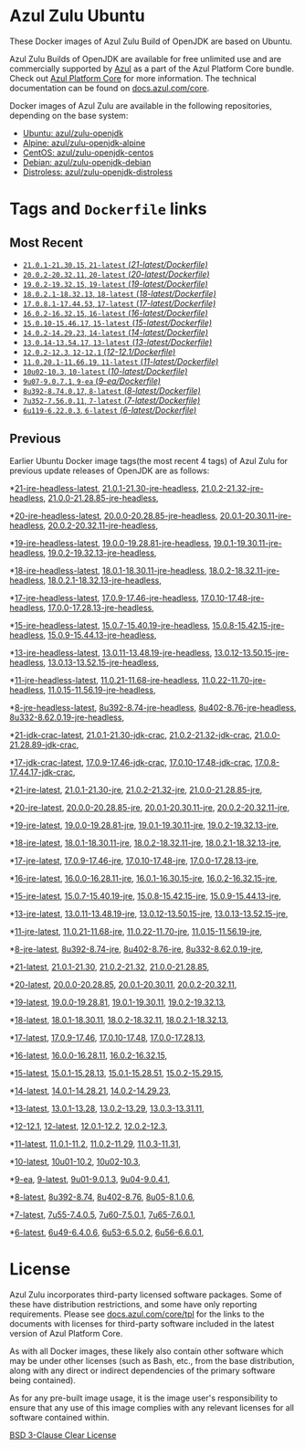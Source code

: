 Azul Zulu Ubuntu
================

These Docker images of Azul Zulu Build of OpenJDK are based on Ubuntu.

Azul Zulu Builds of OpenJDK are available for free unlimited use and are commercially supported by [Azul][1] as a part of the Azul Platform Core bundle.
Check out [Azul Platform Core][2] for more information. The technical documentation can be found on [docs.azul.com/core][3].

Docker images of Azul Zulu are available in the following repositories, depending on the base system:

  * [Ubuntu: azul/zulu-openjdk][4]
  * [Alpine: azul/zulu-openjdk-alpine][5]
  * [CentOS: azul/zulu-openjdk-centos][6]
  * [Debian: azul/zulu-openjdk-debian][7]
  * [Distroless: azul/zulu-openjdk-distroless][8]

Tags and `Dockerfile` links
===========================

Most Recent
-----------


  * [`21.0.1-21.30.15`, `21-latest` (*21-latest/Dockerfile)*][11]
  * [`20.0.2-20.32.11`, `20-latest` (*20-latest/Dockerfile)*][31]
  * [`19.0.2-19.32.15`, `19-latest` (*19-latest/Dockerfile)*][43]
  * [`18.0.2.1-18.32.13`, `18-latest` (*18-latest/Dockerfile)*][56]
  * [`17.0.8.1-17.44.53`, `17-latest` (*17-latest/Dockerfile)*][68]
  * [`16.0.2-16.32.15`, `16-latest` (*16-latest/Dockerfile)*][119]
  * [`15.0.10-15.46.17`, `15-latest` (*15-latest/Dockerfile)*][126]
  * [`14.0.2-14.29.23`, `14-latest` (*14-latest/Dockerfile)*][148]
  * [`13.0.14-13.54.17`, `13-latest` (*13-latest/Dockerfile)*][151]
  * [`12.0.2-12.3`, `12-12.1` (*12-12.1/Dockerfile)*][176]
  * [`11.0.20.1-11.66.19`, `11-latest` (*11-latest/Dockerfile)*][180]
  * [`10u02-10.3`, `10-latest` (*10-latest/Dockerfile)*][231]
  * [`9u07-9.0.7.1`, `9-ea` (*9-ea/Dockerfile)*][234]
  * [`8u392-8.74.0.17`, `8-latest` (*8-latest/Dockerfile)*][239]
  * [`7u352-7.56.0.11`, `7-latest` (*7-latest/Dockerfile)*][312]
  * [`6u119-6.22.0.3`, `6-latest` (*6-latest/Dockerfile)*][350]

Previous
--------

Earlier Ubuntu Docker image tags(the most recent 4 tags) of Azul Zulu for previous update releases of OpenJDK are as follows:


  *[21-jre-headless-latest][24],
  [21.0.1-21.30-jre-headless][27],
  [21.0.2-21.32-jre-headless][28],
  [21.0.0-21.28.85-jre-headless][29],
  
  
  *[20-jre-headless-latest][39],
  [20.0.0-20.28.85-jre-headless][40],
  [20.0.1-20.30.11-jre-headless][41],
  [20.0.2-20.32.11-jre-headless][42],
  
  *[19-jre-headless-latest][52],
  [19.0.0-19.28.81-jre-headless][53],
  [19.0.1-19.30.11-jre-headless][54],
  [19.0.2-19.32.13-jre-headless][55],
  
  *[18-jre-headless-latest][64],
  [18.0.1-18.30.11-jre-headless][65],
  [18.0.2-18.32.11-jre-headless][66],
  [18.0.2.1-18.32.13-jre-headless][67],
  
  *[17-jre-headless-latest][100],
  [17.0.9-17.46-jre-headless][104],
  [17.0.10-17.48-jre-headless][105],
  [17.0.0-17.28.13-jre-headless][107],
  
  
  
  
  
  
  
  
  
  
  
  
  *[15-jre-headless-latest][143],
  [15.0.7-15.40.19-jre-headless][144],
  [15.0.8-15.42.15-jre-headless][145],
  [15.0.9-15.44.13-jre-headless][146],
  
  
  *[13-jre-headless-latest][171],
  [13.0.11-13.48.19-jre-headless][172],
  [13.0.12-13.50.15-jre-headless][173],
  [13.0.13-13.52.15-jre-headless][174],
  
  
  *[11-jre-headless-latest][217],
  [11.0.21-11.68-jre-headless][220],
  [11.0.22-11.70-jre-headless][221],
  [11.0.15-11.56.19-jre-headless][222],
  
  
  
  
  
  
  
  
  
  *[8-jre-headless-latest][300],
  [8u392-8.74-jre-headless][301],
  [8u402-8.76-jre-headless][302],
  [8u332-8.62.0.19-jre-headless][303],
  
  
  
  
  
  
  
  
  
  *[21-jdk-crac-latest][19],
  [21.0.1-21.30-jdk-crac][22],
  [21.0.2-21.32-jdk-crac][23],
  [21.0.0-21.28.89-jdk-crac][25],
  
  
  *[17-jdk-crac-latest][86],
  [17.0.9-17.46-jdk-crac][99],
  [17.0.10-17.48-jdk-crac][101],
  [17.0.8-17.44.17-jdk-crac][102],
  
  
  
  *[21-jre-latest][14],
  [21.0.1-21.30-jre][17],
  [21.0.2-21.32-jre][18],
  [21.0.0-21.28.85-jre][20],
  
  
  *[20-jre-latest][32],
  [20.0.0-20.28.85-jre][36],
  [20.0.1-20.30.11-jre][37],
  [20.0.2-20.32.11-jre][38],
  
  *[19-jre-latest][44],
  [19.0.0-19.28.81-jre][49],
  [19.0.1-19.30.11-jre][50],
  [19.0.2-19.32.13-jre][51],
  
  *[18-jre-latest][57],
  [18.0.1-18.30.11-jre][61],
  [18.0.2-18.32.11-jre][62],
  [18.0.2.1-18.32.13-jre][63],
  
  *[17-jre-latest][70],
  [17.0.9-17.46-jre][82],
  [17.0.10-17.48-jre][83],
  [17.0.0-17.28.13-jre][87],
  
  
  
  
  
  
  
  
  
  
  
  
  *[16-jre-latest][120],
  [16.0.0-16.28.11-jre][123],
  [16.0.1-16.30.15-jre][124],
  [16.0.2-16.32.15-jre][125],
  
  *[15-jre-latest][127],
  [15.0.7-15.40.19-jre][139],
  [15.0.8-15.42.15-jre][140],
  [15.0.9-15.44.13-jre][141],
  
  
  *[13-jre-latest][154],
  [13.0.11-13.48.19-jre][167],
  [13.0.12-13.50.15-jre][168],
  [13.0.13-13.52.15-jre][169],
  
  
  *[11-jre-latest][187],
  [11.0.21-11.68-jre][205],
  [11.0.22-11.70-jre][206],
  [11.0.15-11.56.19-jre][210],
  
  
  
  
  
  
  
  
  
  *[8-jre-latest][242],
  [8u392-8.74-jre][267],
  [8u402-8.76-jre][268],
  [8u332-8.62.0.19-jre][291],
  
  
  
  
  
  
  
  
  
  *[21-latest][11],
  [21.0.1-21.30][12],
  [21.0.2-21.32][13],
  [21.0.0-21.28.85][15],
  
  
  *[20-latest][31],
  [20.0.0-20.28.85][33],
  [20.0.1-20.30.11][34],
  [20.0.2-20.32.11][35],
  
  *[19-latest][43],
  [19.0.0-19.28.81][45],
  [19.0.1-19.30.11][46],
  [19.0.2-19.32.13][47],
  
  
  *[18-latest][56],
  [18.0.1-18.30.11][58],
  [18.0.2-18.32.11][59],
  [18.0.2.1-18.32.13][60],
  
  *[17-latest][68],
  [17.0.9-17.46][69],
  [17.0.10-17.48][71],
  [17.0.0-17.28.13][72],
  
  
  
  
  
  
  
  
  
  
  
  
  *[16-latest][119],
  [16.0.0-16.28.11][121],
  [16.0.2-16.32.15][122],
  
  *[15-latest][126],
  [15.0.1-15.28.13][128],
  [15.0.1-15.28.51][129],
  [15.0.2-15.29.15][130],
  
  
  
  
  
  
  
  
  
  *[14-latest][148],
  [14.0.1-14.28.21][149],
  [14.0.2-14.29.23][150],
  
  *[13-latest][151],
  [13.0.1-13.28][152],
  [13.0.2-13.29][153],
  [13.0.3-13.31.11][155],
  
  
  
  
  
  
  
  
  
  
  
  
  *[12-12.1][176],
  [12-latest][177],
  [12.0.1-12.2][178],
  [12.0.2-12.3][179],
  
  *[11-latest][180],
  [11.0.1-11.2][181],
  [11.0.2-11.29][182],
  [11.0.3-11.31][183],
  
  
  
  
  
  
  
  
  
  
  
  
  
  
  
  
  
  
  
  
  
  
  
  
  *[10-latest][231],
  [10u01-10.2][232],
  [10u02-10.3][233],
  
  *[9-ea][234],
  [9-latest][235],
  [9u01-9.0.1.3][236],
  [9u04-9.0.4.1][237],
  
  
  *[8-latest][239],
  [8u392-8.74][240],
  [8u402-8.76][241],
  [8u05-8.1.0.6][243],
  
  
  
  
  
  
  
  
  
  
  
  
  
  
  
  
  
  
  
  
  
  
  
  
  
  
  
  
  
  
  
  
  
  
  
  
  
  
  
  
  
  
  
  
  
  
  *[7-latest][312],
  [7u55-7.4.0.5][313],
  [7u60-7.5.0.1][314],
  [7u65-7.6.0.1][315],
  
  
  
  
  
  
  
  
  
  
  
  
  
  
  
  
  
  
  
  
  
  
  
  
  
  
  
  
  
  
  
  
  
  
  
  *[6-latest][350],
  [6u49-6.4.0.6][351],
  [6u53-6.5.0.2][352],
  [6u56-6.6.0.1][353],
  
  
  
  
  
  
  
  
  
  
  
  
  
  
  
  
  License
=======

Azul Zulu incorporates third-party licensed software packages. Some of these have distribution restrictions, and some have only reporting requirements. Please see [docs.azul.com/core/tpl][9] for the links to the documents with licenses for third-party software included in the latest version of Azul Platform Core.

As with all Docker images, these likely also contain other software which may be under other licenses (such as Bash, etc., from the base distribution, along with any direct or indirect dependencies of the primary software being contained).

As for any pre-built image usage, it is the image user's responsibility to ensure that any use of this image complies with any relevant licenses for all software contained within.

[BSD 3-Clause Clear License][10]

  [1]: https://www.azul.com/
  [2]: https://www.azul.com/products/core/
  [3]: https://docs.azul.com/core/
  [4]: https://hub.docker.com/r/azul/zulu-openjdk
  [5]: https://hub.docker.com/r/azul/zulu-openjdk-alpine
  [6]: https://hub.docker.com/r/azul/zulu-openjdk-centos
  [7]: https://hub.docker.com/r/azul/zulu-openjdk-debian
  [8]: https://hub.docker.com/r/azul/zulu-openjdk-distroless
  [9]: https://docs.azul.com/core/tpl
  [10]: https://github.com/zulu-openjdk/zulu-openjdk/blob/master/LICENSE.txt


  [24]: https://github.com/zulu-openjdk/zulu-openjdk/blob/master/ubuntu/21-jre-headless-latest/Dockerfile
  [27]: https://github.com/zulu-openjdk/zulu-openjdk/blob/master/ubuntu/21.0.1-21.30-jre-headless/Dockerfile
  [28]: https://github.com/zulu-openjdk/zulu-openjdk/blob/master/ubuntu/21.0.2-21.32-jre-headless/Dockerfile
  [29]: https://github.com/zulu-openjdk/zulu-openjdk/blob/master/ubuntu/21.0.0-21.28.85-jre-headless/Dockerfile
  
  
  [39]: https://github.com/zulu-openjdk/zulu-openjdk/blob/master/ubuntu/20-jre-headless-latest/Dockerfile
  [40]: https://github.com/zulu-openjdk/zulu-openjdk/blob/master/ubuntu/20.0.0-20.28.85-jre-headless/Dockerfile
  [41]: https://github.com/zulu-openjdk/zulu-openjdk/blob/master/ubuntu/20.0.1-20.30.11-jre-headless/Dockerfile
  [42]: https://github.com/zulu-openjdk/zulu-openjdk/blob/master/ubuntu/20.0.2-20.32.11-jre-headless/Dockerfile
  
  [52]: https://github.com/zulu-openjdk/zulu-openjdk/blob/master/ubuntu/19-jre-headless-latest/Dockerfile
  [53]: https://github.com/zulu-openjdk/zulu-openjdk/blob/master/ubuntu/19.0.0-19.28.81-jre-headless/Dockerfile
  [54]: https://github.com/zulu-openjdk/zulu-openjdk/blob/master/ubuntu/19.0.1-19.30.11-jre-headless/Dockerfile
  [55]: https://github.com/zulu-openjdk/zulu-openjdk/blob/master/ubuntu/19.0.2-19.32.13-jre-headless/Dockerfile
  
  [64]: https://github.com/zulu-openjdk/zulu-openjdk/blob/master/ubuntu/18-jre-headless-latest/Dockerfile
  [65]: https://github.com/zulu-openjdk/zulu-openjdk/blob/master/ubuntu/18.0.1-18.30.11-jre-headless/Dockerfile
  [66]: https://github.com/zulu-openjdk/zulu-openjdk/blob/master/ubuntu/18.0.2-18.32.11-jre-headless/Dockerfile
  [67]: https://github.com/zulu-openjdk/zulu-openjdk/blob/master/ubuntu/18.0.2.1-18.32.13-jre-headless/Dockerfile
  
  [100]: https://github.com/zulu-openjdk/zulu-openjdk/blob/master/ubuntu/17-jre-headless-latest/Dockerfile
  [104]: https://github.com/zulu-openjdk/zulu-openjdk/blob/master/ubuntu/17.0.9-17.46-jre-headless/Dockerfile
  [105]: https://github.com/zulu-openjdk/zulu-openjdk/blob/master/ubuntu/17.0.10-17.48-jre-headless/Dockerfile
  [107]: https://github.com/zulu-openjdk/zulu-openjdk/blob/master/ubuntu/17.0.0-17.28.13-jre-headless/Dockerfile
  
  
  
  
  
  
  
  
  
  
  
  
  [143]: https://github.com/zulu-openjdk/zulu-openjdk/blob/master/ubuntu/15-jre-headless-latest/Dockerfile
  [144]: https://github.com/zulu-openjdk/zulu-openjdk/blob/master/ubuntu/15.0.7-15.40.19-jre-headless/Dockerfile
  [145]: https://github.com/zulu-openjdk/zulu-openjdk/blob/master/ubuntu/15.0.8-15.42.15-jre-headless/Dockerfile
  [146]: https://github.com/zulu-openjdk/zulu-openjdk/blob/master/ubuntu/15.0.9-15.44.13-jre-headless/Dockerfile
  
  
  [171]: https://github.com/zulu-openjdk/zulu-openjdk/blob/master/ubuntu/13-jre-headless-latest/Dockerfile
  [172]: https://github.com/zulu-openjdk/zulu-openjdk/blob/master/ubuntu/13.0.11-13.48.19-jre-headless/Dockerfile
  [173]: https://github.com/zulu-openjdk/zulu-openjdk/blob/master/ubuntu/13.0.12-13.50.15-jre-headless/Dockerfile
  [174]: https://github.com/zulu-openjdk/zulu-openjdk/blob/master/ubuntu/13.0.13-13.52.15-jre-headless/Dockerfile
  
  
  [217]: https://github.com/zulu-openjdk/zulu-openjdk/blob/master/ubuntu/11-jre-headless-latest/Dockerfile
  [220]: https://github.com/zulu-openjdk/zulu-openjdk/blob/master/ubuntu/11.0.21-11.68-jre-headless/Dockerfile
  [221]: https://github.com/zulu-openjdk/zulu-openjdk/blob/master/ubuntu/11.0.22-11.70-jre-headless/Dockerfile
  [222]: https://github.com/zulu-openjdk/zulu-openjdk/blob/master/ubuntu/11.0.15-11.56.19-jre-headless/Dockerfile
  
  
  
  
  
  
  
  
  
  [300]: https://github.com/zulu-openjdk/zulu-openjdk/blob/master/ubuntu/8-jre-headless-latest/Dockerfile
  [301]: https://github.com/zulu-openjdk/zulu-openjdk/blob/master/ubuntu/8u392-8.74-jre-headless/Dockerfile
  [302]: https://github.com/zulu-openjdk/zulu-openjdk/blob/master/ubuntu/8u402-8.76-jre-headless/Dockerfile
  [303]: https://github.com/zulu-openjdk/zulu-openjdk/blob/master/ubuntu/8u332-8.62.0.19-jre-headless/Dockerfile
  
  
  
  
  
  
  
  
  
  [19]: https://github.com/zulu-openjdk/zulu-openjdk/blob/master/ubuntu/21-jdk-crac-latest/Dockerfile
  [22]: https://github.com/zulu-openjdk/zulu-openjdk/blob/master/ubuntu/21.0.1-21.30-jdk-crac/Dockerfile
  [23]: https://github.com/zulu-openjdk/zulu-openjdk/blob/master/ubuntu/21.0.2-21.32-jdk-crac/Dockerfile
  [25]: https://github.com/zulu-openjdk/zulu-openjdk/blob/master/ubuntu/21.0.0-21.28.89-jdk-crac/Dockerfile
  
  
  [86]: https://github.com/zulu-openjdk/zulu-openjdk/blob/master/ubuntu/17-jdk-crac-latest/Dockerfile
  [99]: https://github.com/zulu-openjdk/zulu-openjdk/blob/master/ubuntu/17.0.9-17.46-jdk-crac/Dockerfile
  [101]: https://github.com/zulu-openjdk/zulu-openjdk/blob/master/ubuntu/17.0.10-17.48-jdk-crac/Dockerfile
  [102]: https://github.com/zulu-openjdk/zulu-openjdk/blob/master/ubuntu/17.0.8-17.44.17-jdk-crac/Dockerfile
  
  
  
  [14]: https://github.com/zulu-openjdk/zulu-openjdk/blob/master/ubuntu/21-jre-latest/Dockerfile
  [17]: https://github.com/zulu-openjdk/zulu-openjdk/blob/master/ubuntu/21.0.1-21.30-jre/Dockerfile
  [18]: https://github.com/zulu-openjdk/zulu-openjdk/blob/master/ubuntu/21.0.2-21.32-jre/Dockerfile
  [20]: https://github.com/zulu-openjdk/zulu-openjdk/blob/master/ubuntu/21.0.0-21.28.85-jre/Dockerfile
  
  
  [32]: https://github.com/zulu-openjdk/zulu-openjdk/blob/master/ubuntu/20-jre-latest/Dockerfile
  [36]: https://github.com/zulu-openjdk/zulu-openjdk/blob/master/ubuntu/20.0.0-20.28.85-jre/Dockerfile
  [37]: https://github.com/zulu-openjdk/zulu-openjdk/blob/master/ubuntu/20.0.1-20.30.11-jre/Dockerfile
  [38]: https://github.com/zulu-openjdk/zulu-openjdk/blob/master/ubuntu/20.0.2-20.32.11-jre/Dockerfile
  
  [44]: https://github.com/zulu-openjdk/zulu-openjdk/blob/master/ubuntu/19-jre-latest/Dockerfile
  [49]: https://github.com/zulu-openjdk/zulu-openjdk/blob/master/ubuntu/19.0.0-19.28.81-jre/Dockerfile
  [50]: https://github.com/zulu-openjdk/zulu-openjdk/blob/master/ubuntu/19.0.1-19.30.11-jre/Dockerfile
  [51]: https://github.com/zulu-openjdk/zulu-openjdk/blob/master/ubuntu/19.0.2-19.32.13-jre/Dockerfile
  
  [57]: https://github.com/zulu-openjdk/zulu-openjdk/blob/master/ubuntu/18-jre-latest/Dockerfile
  [61]: https://github.com/zulu-openjdk/zulu-openjdk/blob/master/ubuntu/18.0.1-18.30.11-jre/Dockerfile
  [62]: https://github.com/zulu-openjdk/zulu-openjdk/blob/master/ubuntu/18.0.2-18.32.11-jre/Dockerfile
  [63]: https://github.com/zulu-openjdk/zulu-openjdk/blob/master/ubuntu/18.0.2.1-18.32.13-jre/Dockerfile
  
  [70]: https://github.com/zulu-openjdk/zulu-openjdk/blob/master/ubuntu/17-jre-latest/Dockerfile
  [82]: https://github.com/zulu-openjdk/zulu-openjdk/blob/master/ubuntu/17.0.9-17.46-jre/Dockerfile
  [83]: https://github.com/zulu-openjdk/zulu-openjdk/blob/master/ubuntu/17.0.10-17.48-jre/Dockerfile
  [87]: https://github.com/zulu-openjdk/zulu-openjdk/blob/master/ubuntu/17.0.0-17.28.13-jre/Dockerfile
  
  
  
  
  
  
  
  
  
  
  
  
  [120]: https://github.com/zulu-openjdk/zulu-openjdk/blob/master/ubuntu/16-jre-latest/Dockerfile
  [123]: https://github.com/zulu-openjdk/zulu-openjdk/blob/master/ubuntu/16.0.0-16.28.11-jre/Dockerfile
  [124]: https://github.com/zulu-openjdk/zulu-openjdk/blob/master/ubuntu/16.0.1-16.30.15-jre/Dockerfile
  [125]: https://github.com/zulu-openjdk/zulu-openjdk/blob/master/ubuntu/16.0.2-16.32.15-jre/Dockerfile
  
  [127]: https://github.com/zulu-openjdk/zulu-openjdk/blob/master/ubuntu/15-jre-latest/Dockerfile
  [139]: https://github.com/zulu-openjdk/zulu-openjdk/blob/master/ubuntu/15.0.7-15.40.19-jre/Dockerfile
  [140]: https://github.com/zulu-openjdk/zulu-openjdk/blob/master/ubuntu/15.0.8-15.42.15-jre/Dockerfile
  [141]: https://github.com/zulu-openjdk/zulu-openjdk/blob/master/ubuntu/15.0.9-15.44.13-jre/Dockerfile
  
  
  [154]: https://github.com/zulu-openjdk/zulu-openjdk/blob/master/ubuntu/13-jre-latest/Dockerfile
  [167]: https://github.com/zulu-openjdk/zulu-openjdk/blob/master/ubuntu/13.0.11-13.48.19-jre/Dockerfile
  [168]: https://github.com/zulu-openjdk/zulu-openjdk/blob/master/ubuntu/13.0.12-13.50.15-jre/Dockerfile
  [169]: https://github.com/zulu-openjdk/zulu-openjdk/blob/master/ubuntu/13.0.13-13.52.15-jre/Dockerfile
  
  
  [187]: https://github.com/zulu-openjdk/zulu-openjdk/blob/master/ubuntu/11-jre-latest/Dockerfile
  [205]: https://github.com/zulu-openjdk/zulu-openjdk/blob/master/ubuntu/11.0.21-11.68-jre/Dockerfile
  [206]: https://github.com/zulu-openjdk/zulu-openjdk/blob/master/ubuntu/11.0.22-11.70-jre/Dockerfile
  [210]: https://github.com/zulu-openjdk/zulu-openjdk/blob/master/ubuntu/11.0.15-11.56.19-jre/Dockerfile
  
  
  
  
  
  
  
  
  
  [242]: https://github.com/zulu-openjdk/zulu-openjdk/blob/master/ubuntu/8-jre-latest/Dockerfile
  [267]: https://github.com/zulu-openjdk/zulu-openjdk/blob/master/ubuntu/8u392-8.74-jre/Dockerfile
  [268]: https://github.com/zulu-openjdk/zulu-openjdk/blob/master/ubuntu/8u402-8.76-jre/Dockerfile
  [291]: https://github.com/zulu-openjdk/zulu-openjdk/blob/master/ubuntu/8u332-8.62.0.19-jre/Dockerfile
  
  
  
  
  
  
  
  
  
  [11]: https://github.com/zulu-openjdk/zulu-openjdk/blob/master/ubuntu/21-latest/Dockerfile
  [12]: https://github.com/zulu-openjdk/zulu-openjdk/blob/master/ubuntu/21.0.1-21.30/Dockerfile
  [13]: https://github.com/zulu-openjdk/zulu-openjdk/blob/master/ubuntu/21.0.2-21.32/Dockerfile
  [15]: https://github.com/zulu-openjdk/zulu-openjdk/blob/master/ubuntu/21.0.0-21.28.85/Dockerfile
  
  
  [31]: https://github.com/zulu-openjdk/zulu-openjdk/blob/master/ubuntu/20-latest/Dockerfile
  [33]: https://github.com/zulu-openjdk/zulu-openjdk/blob/master/ubuntu/20.0.0-20.28.85/Dockerfile
  [34]: https://github.com/zulu-openjdk/zulu-openjdk/blob/master/ubuntu/20.0.1-20.30.11/Dockerfile
  [35]: https://github.com/zulu-openjdk/zulu-openjdk/blob/master/ubuntu/20.0.2-20.32.11/Dockerfile
  
  [43]: https://github.com/zulu-openjdk/zulu-openjdk/blob/master/ubuntu/19-latest/Dockerfile
  [45]: https://github.com/zulu-openjdk/zulu-openjdk/blob/master/ubuntu/19.0.0-19.28.81/Dockerfile
  [46]: https://github.com/zulu-openjdk/zulu-openjdk/blob/master/ubuntu/19.0.1-19.30.11/Dockerfile
  [47]: https://github.com/zulu-openjdk/zulu-openjdk/blob/master/ubuntu/19.0.2-19.32.13/Dockerfile
  
  
  [56]: https://github.com/zulu-openjdk/zulu-openjdk/blob/master/ubuntu/18-latest/Dockerfile
  [58]: https://github.com/zulu-openjdk/zulu-openjdk/blob/master/ubuntu/18.0.1-18.30.11/Dockerfile
  [59]: https://github.com/zulu-openjdk/zulu-openjdk/blob/master/ubuntu/18.0.2-18.32.11/Dockerfile
  [60]: https://github.com/zulu-openjdk/zulu-openjdk/blob/master/ubuntu/18.0.2.1-18.32.13/Dockerfile
  
  [68]: https://github.com/zulu-openjdk/zulu-openjdk/blob/master/ubuntu/17-latest/Dockerfile
  [69]: https://github.com/zulu-openjdk/zulu-openjdk/blob/master/ubuntu/17.0.9-17.46/Dockerfile
  [71]: https://github.com/zulu-openjdk/zulu-openjdk/blob/master/ubuntu/17.0.10-17.48/Dockerfile
  [72]: https://github.com/zulu-openjdk/zulu-openjdk/blob/master/ubuntu/17.0.0-17.28.13/Dockerfile
  
  
  
  
  
  
  
  
  
  
  
  
  [119]: https://github.com/zulu-openjdk/zulu-openjdk/blob/master/ubuntu/16-latest/Dockerfile
  [121]: https://github.com/zulu-openjdk/zulu-openjdk/blob/master/ubuntu/16.0.0-16.28.11/Dockerfile
  [122]: https://github.com/zulu-openjdk/zulu-openjdk/blob/master/ubuntu/16.0.2-16.32.15/Dockerfile
  
  [126]: https://github.com/zulu-openjdk/zulu-openjdk/blob/master/ubuntu/15-latest/Dockerfile
  [128]: https://github.com/zulu-openjdk/zulu-openjdk/blob/master/ubuntu/15.0.1-15.28.13/Dockerfile
  [129]: https://github.com/zulu-openjdk/zulu-openjdk/blob/master/ubuntu/15.0.1-15.28.51/Dockerfile
  [130]: https://github.com/zulu-openjdk/zulu-openjdk/blob/master/ubuntu/15.0.2-15.29.15/Dockerfile
  
  
  
  
  
  
  
  
  
  [148]: https://github.com/zulu-openjdk/zulu-openjdk/blob/master/ubuntu/14-latest/Dockerfile
  [149]: https://github.com/zulu-openjdk/zulu-openjdk/blob/master/ubuntu/14.0.1-14.28.21/Dockerfile
  [150]: https://github.com/zulu-openjdk/zulu-openjdk/blob/master/ubuntu/14.0.2-14.29.23/Dockerfile
  
  [151]: https://github.com/zulu-openjdk/zulu-openjdk/blob/master/ubuntu/13-latest/Dockerfile
  [152]: https://github.com/zulu-openjdk/zulu-openjdk/blob/master/ubuntu/13.0.1-13.28/Dockerfile
  [153]: https://github.com/zulu-openjdk/zulu-openjdk/blob/master/ubuntu/13.0.2-13.29/Dockerfile
  [155]: https://github.com/zulu-openjdk/zulu-openjdk/blob/master/ubuntu/13.0.3-13.31.11/Dockerfile
  
  
  
  
  
  
  
  
  
  
  
  
  [176]: https://github.com/zulu-openjdk/zulu-openjdk/blob/master/ubuntu/12-12.1/Dockerfile
  [177]: https://github.com/zulu-openjdk/zulu-openjdk/blob/master/ubuntu/12-latest/Dockerfile
  [178]: https://github.com/zulu-openjdk/zulu-openjdk/blob/master/ubuntu/12.0.1-12.2/Dockerfile
  [179]: https://github.com/zulu-openjdk/zulu-openjdk/blob/master/ubuntu/12.0.2-12.3/Dockerfile
  
  [180]: https://github.com/zulu-openjdk/zulu-openjdk/blob/master/ubuntu/11-latest/Dockerfile
  [181]: https://github.com/zulu-openjdk/zulu-openjdk/blob/master/ubuntu/11.0.1-11.2/Dockerfile
  [182]: https://github.com/zulu-openjdk/zulu-openjdk/blob/master/ubuntu/11.0.2-11.29/Dockerfile
  [183]: https://github.com/zulu-openjdk/zulu-openjdk/blob/master/ubuntu/11.0.3-11.31/Dockerfile
  
  
  
  
  
  
  
  
  
  
  
  
  
  
  
  
  
  
  
  
  
  
  
  
  [231]: https://github.com/zulu-openjdk/zulu-openjdk/blob/master/ubuntu/10-latest/Dockerfile
  [232]: https://github.com/zulu-openjdk/zulu-openjdk/blob/master/ubuntu/10u01-10.2/Dockerfile
  [233]: https://github.com/zulu-openjdk/zulu-openjdk/blob/master/ubuntu/10u02-10.3/Dockerfile
  
  [234]: https://github.com/zulu-openjdk/zulu-openjdk/blob/master/ubuntu/9-ea/Dockerfile
  [235]: https://github.com/zulu-openjdk/zulu-openjdk/blob/master/ubuntu/9-latest/Dockerfile
  [236]: https://github.com/zulu-openjdk/zulu-openjdk/blob/master/ubuntu/9u01-9.0.1.3/Dockerfile
  [237]: https://github.com/zulu-openjdk/zulu-openjdk/blob/master/ubuntu/9u04-9.0.4.1/Dockerfile
  
  
  [239]: https://github.com/zulu-openjdk/zulu-openjdk/blob/master/ubuntu/8-latest/Dockerfile
  [240]: https://github.com/zulu-openjdk/zulu-openjdk/blob/master/ubuntu/8u392-8.74/Dockerfile
  [241]: https://github.com/zulu-openjdk/zulu-openjdk/blob/master/ubuntu/8u402-8.76/Dockerfile
  [243]: https://github.com/zulu-openjdk/zulu-openjdk/blob/master/ubuntu/8u05-8.1.0.6/Dockerfile
  
  
  
  
  
  
  
  
  
  
  
  
  
  
  
  
  
  
  
  
  
  
  
  
  
  
  
  
  
  
  
  
  
  
  
  
  
  
  
  
  
  
  
  
  
  
  [312]: https://github.com/zulu-openjdk/zulu-openjdk/blob/master/ubuntu/7-latest/Dockerfile
  [313]: https://github.com/zulu-openjdk/zulu-openjdk/blob/master/ubuntu/7u55-7.4.0.5/Dockerfile
  [314]: https://github.com/zulu-openjdk/zulu-openjdk/blob/master/ubuntu/7u60-7.5.0.1/Dockerfile
  [315]: https://github.com/zulu-openjdk/zulu-openjdk/blob/master/ubuntu/7u65-7.6.0.1/Dockerfile
  
  
  
  
  
  
  
  
  
  
  
  
  
  
  
  
  
  
  
  
  
  
  
  
  
  
  
  
  
  
  
  
  
  
  
  [350]: https://github.com/zulu-openjdk/zulu-openjdk/blob/master/ubuntu/6-latest/Dockerfile
  [351]: https://github.com/zulu-openjdk/zulu-openjdk/blob/master/ubuntu/6u49-6.4.0.6/Dockerfile
  [352]: https://github.com/zulu-openjdk/zulu-openjdk/blob/master/ubuntu/6u53-6.5.0.2/Dockerfile
  [353]: https://github.com/zulu-openjdk/zulu-openjdk/blob/master/ubuntu/6u56-6.6.0.1/Dockerfile
  
  
  
  
  
  
  
  
  
  
  
  
  
  
  
  
  